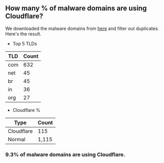 ## How many % of malware domains are using Cloudflare?


We downloaded the malware domains from [here](https://urlhaus.abuse.ch) and filter out duplicates.
Here's the result.


[//]: # (start replacement)


- Top 5 TLDs

| TLD | Count |
| --- | --- |
| com | 632 |
| net | 45 |
| br | 45 |
| in | 36 |
| org | 27 |


- Cloudflare %

| Type | Count |
| --- | --- |
| Cloudflare | 115 |
| Normal | 1,115 |


### 9.3% of malware domains are using Cloudflare.
